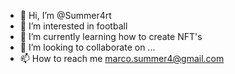 - 👋 Hi, I’m @Summer4rt
- 👀 I’m interested in football
- 🌱 I’m currently learning how to create NFT's 
- 💞️ I’m looking to collaborate on ...
- 📫 How to reach me marco.summer4@gmail.com

<!---
Summer4rt/Summer4rt is a ✨ special ✨ repository because its `README.md` (this file) appears on your GitHub profile.
You can click the Preview link to take a look at your changes.
--->
